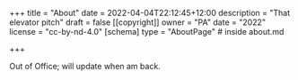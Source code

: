 +++
title = "About"
date = 2022-04-04T22:12:45+12:00
description = "That elevator pitch"
draft = false
[[copyright]]
owner = "PA"
date = "2022"
license = "cc-by-nd-4.0"
[schema]
  type = "AboutPage" # inside about.md

+++

Out of Office; will update when am back.
